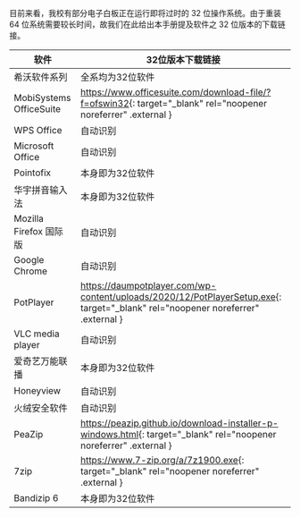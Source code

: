 目前来看，我校有部分电子白板正在运行即将过时的 32 位操作系统。由于重装 64 位系统需要较长时间，故我们在此给出本手册提及软件之 32 位版本的下载链接。

| 软件                  | 32位版本下载链接                                                                                                           |
| ----------------------- | --------------------------------------------------------------------------------------------------------------------------------- |
| 希沃软件系列      | 全系均为32位软件                                                                                                           |
| MobiSystems OfficeSuite | <https://www.officesuite.com/download-file/?f=ofswin32>{: target="_blank" rel="noopener noreferrer" .external }                   |
| WPS Office              | 自动识别                                                                                                                      |
| Microsoft Office        | 自动识别                                                                                                                      |
| Pointofix               | 本身即为32位软件                                                                                                           |
| 华宇拼音输入法   | 本身即为32位软件                                                                                                           |
| Mozilla Firefox 国际版 | 自动识别                                                                                                                      |
| Google Chrome           | 自动识别                                                                                                                      |
| PotPlayer               | <https://daumpotplayer.com/wp-content/uploads/2020/12/PotPlayerSetup.exe>{: target="_blank" rel="noopener noreferrer" .external } |
| VLC media player        | 自动识别                                                                                                                      |
| 爱奇艺万能联播   | 本身即为32位软件                                                                                                           |
| Honeyview               | 自动识别                                                                                                                      |
| 火绒安全软件      | 自动识别                                                                                                                      |
| PeaZip                  | <https://peazip.github.io/download-installer-p-windows.html>{: target="_blank" rel="noopener noreferrer" .external }              |
| 7zip                    | <https://www.7-zip.org/a/7z1900.exe>{: target="_blank" rel="noopener noreferrer" .external }                                      |
| Bandizip 6              | 本身即为32位软件                                                                                                           |